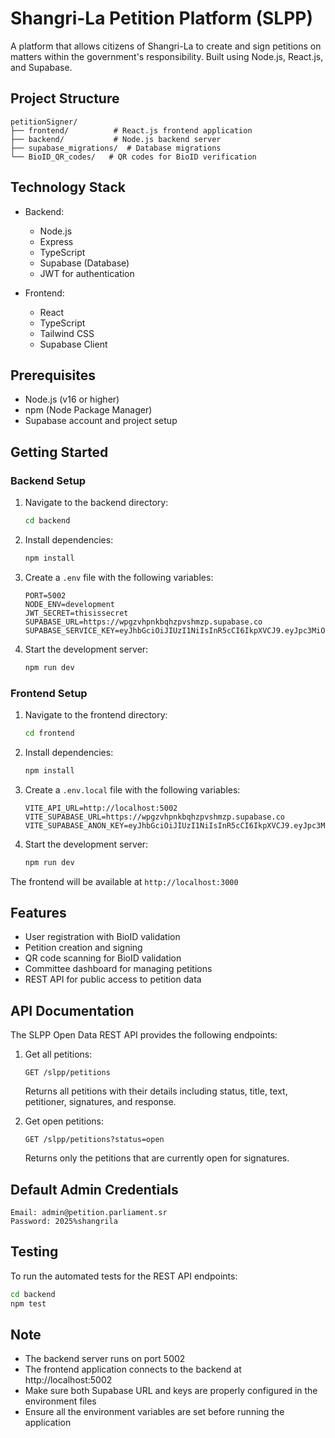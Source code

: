 # Shangri-La Petition Platform (SLPP)

A platform that allows citizens of Shangri-La to create and sign petitions on matters within the government's responsibility. Built using Node.js, React.js, and Supabase.

## Project Structure

```
petitionSigner/
├── frontend/          # React.js frontend application
├── backend/           # Node.js backend server
├── supabase_migrations/  # Database migrations
└── BioID_QR_codes/   # QR codes for BioID verification
```

## Technology Stack

- Backend:
  - Node.js
  - Express
  - TypeScript
  - Supabase (Database)
  - JWT for authentication

- Frontend:
  - React
  - TypeScript
  - Tailwind CSS
  - Supabase Client

## Prerequisites

- Node.js (v16 or higher)
- npm (Node Package Manager)
- Supabase account and project setup

## Getting Started

### Backend Setup

1. Navigate to the backend directory:
   ```bash
   cd backend
   ```

2. Install dependencies:
   ```bash
   npm install
   ```

3. Create a `.env` file with the following variables:
   ```env
   PORT=5002
   NODE_ENV=development
   JWT_SECRET=thisissecret
   SUPABASE_URL=https://wpgzvhpnkbqhzpvshmzp.supabase.co
   SUPABASE_SERVICE_KEY=eyJhbGciOiJIUzI1NiIsInR5cCI6IkpXVCJ9.eyJpc3MiOiJzdXBhYmFzZSIsInJlZiI6IndwZ3p2aHBua2JxaHpwdnNobXpwIiwicm9sZSI6InNlcnZpY2Vfcm9sZSIsImlhdCI6MTczNjI1ODc5NSwiZXhwIjoyMDUxODM0Nzk1fQ.2GOCqofSoyux97D3bhcqdoYdOulLPvHy30xxqZDddvs
   ```

4. Start the development server:
   ```bash
   npm run dev
   ```

### Frontend Setup

1. Navigate to the frontend directory:
   ```bash
   cd frontend
   ```

2. Install dependencies:
   ```bash
   npm install
   ```

3. Create a `.env.local` file with the following variables:
   ```env
   VITE_API_URL=http://localhost:5002
   VITE_SUPABASE_URL=https://wpgzvhpnkbqhzpvshmzp.supabase.co
   VITE_SUPABASE_ANON_KEY=eyJhbGciOiJIUzI1NiIsInR5cCI6IkpXVCJ9.eyJpc3MiOiJzdXBhYmFzZSIsInJlZiI6IndwZ3p2aHBua2JxaHpwdnNobXpwIiwicm9sZSI6ImFub24iLCJpYXQiOjE3MzYyNTg3OTUsImV4cCI6MjA1MTgzNDc5NX0.Ai8TvNxS56NsezjbBaQZJWp_G9kpMYbAYZctwCpAU5c
   ```

4. Start the development server:
   ```bash
   npm run dev
   ```

The frontend will be available at `http://localhost:3000`

## Features

- User registration with BioID validation
- Petition creation and signing
- QR code scanning for BioID validation
- Committee dashboard for managing petitions
- REST API for public access to petition data

## API Documentation

The SLPP Open Data REST API provides the following endpoints:

1. Get all petitions:
   ```
   GET /slpp/petitions
   ```
   Returns all petitions with their details including status, title, text, petitioner, signatures, and response.

2. Get open petitions:
   ```
   GET /slpp/petitions?status=open
   ```
   Returns only the petitions that are currently open for signatures.

## Default Admin Credentials

```
Email: admin@petition.parliament.sr
Password: 2025%shangrila
```

## Testing

To run the automated tests for the REST API endpoints:

```bash
cd backend
npm test
```

## Note

- The backend server runs on port 5002
- The frontend application connects to the backend at http://localhost:5002
- Make sure both Supabase URL and keys are properly configured in the environment files
- Ensure all the environment variables are set before running the application
